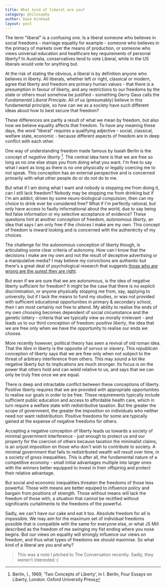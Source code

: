 ```yaml
---
title: What kind of liberal are you?
category: philosophy
author: Dave Kinkead
layout: post
---
```


The term "liberal" is a confusing one.  Is a liberal someone who believes in social freedoms - marriage equality for example - someone who believes in the primacy of markets over the means of production, or someone who views universal education and healthcare key requirements of personal liberty?  In Australia, conservatives tend to vote Liberal, while in the US liberals would vote for anything but.

At the risk of stating the obvious, a liberal is by definition anyone who believes in liberty.  All liberals, whether left or right, classical or modern, agree that liberty and freedom are primary human values - that there is a presumption in favour of liberty, and any restrictions to our freedoms by the state or others must somehow be justified - something Gerry Gaus calls the _Fundamental Liberal Principle_.  All of us (presumably) believe in this fundamental principle, so how can we as a society have such different ideas about how to best secure that freedom?

These differences are partly a result of what we mean by freedom, but also how we believe equality affects that freedom.  To have any meaning these days, the word "liberal" requires a qualifying adjective - social, classical, welfare state, economic - because different aspects of freedom are in deep conflict with each other.

One way of understanding freedom made famous by Isaiah Berlin is the concept of _negative liberty_ [^berlin].  The central idea here is that we are free so long as no one else stops you from doing what you want.  I'm free to say what I want as long as there is no one physically or legally coercing me to not speak.  This conception has an external perspective and is concerned primarily with what other people do or do not do to me.

But what if I am doing what I want and nobody is stopping me from doing it, can I still lack freedom?  Nobody may be stopping me from drinking but if I'm am addict, driven by some neuro-biological compulsion, then can my choice to drink ever be considered free?  What if I'm perfectly rational, but only have access to faulty informational about the world, due to say being fed false information or my selective acceptance of evidence?  These questions hint at another conception of freedom, _autonomous liberty_, an idea that says I am only free if the choices I make are my own.  This concept of freedom is inward looking and is concerned with the authenticity of my choices.

The challenge for the autonomous conception of liberty though, is articulating some clear criteria of autonomy.  How can I know that the decisions I make are my own and not the result of deceptive advertising or a manipulative media?  I may believe my convictions are authentic but there's a great deal of psychological research that suggests [those who are wrong are the surest they are right][dunning].

[dunning]: https://en.wikipedia.org/wiki/Dunning%E2%80%93Kruger_effect "The Dunning-Kruger Effect" 

But even if we are sure that we are autonomous, is the idea of negative liberty sufficient for freedom? It might be the case that there is no explicit discrimination, or anyone physically stopping me from, say, applying to university, but if I lack the means to fund my studies, or was not provided with sufficient educational opportunities in  primary & secondary school, then I am most certainly not free to attend.  My ability to realise the ends of my own choosing becomes dependent of social circumstance and the genetic lottery - criteria that we typically view as morally irrelevant - and leads us to our third conception of freedom: _positive liberty_, the idea that we are free only when we have the opportunity to realise our ends we choose.

More recently however, political theory has seen a revival of old roman idea.  That the _libre_ in liberty is the opposite of _servus_ or slavery.  This _republican_ conception of liberty says that we are free only when not subject to the threat of arbitrary interference from others.  This may sound a lot like negative liberty but its implications are much stronger.  Its focus is on the power that others hold and can wield relative to us, and says that we can only be truly free once we are equal.

There is deep and intractable conflict between these conceptions of liberty.  Positive liberty requires that we are provided with appropriate opportunities to realise our goals in order to be free.  These requirements typically include sufficient public education and access to affordable health care, which in turn require a welfare state with redistributive taxation.  But the greater the scope of government, the greater the imposition on individuals who neither need nor want redistribution.  Positive freedoms for some are typically gained at the expense of negative freedoms for others.

Accepting a negative conception of liberty leads us towards a society of minimal government interference - just enough to protect us and our property for the coercion of others because taxation the minimalist claims, is an unjust imposition on those who don't wish to contribute to society.  A minimal government that fails to redistributed wealth will result over time, in a society of gross inequalities.   This is after all, the fundamental nature of a competitive economy - small initial advantages multiple into larger ones with the winners better equipped to invest in their offspring and protect their relative advantage.

But social and economic inequalities threaten the freedoms of those less powerful.  Those with means are better equiped to influence policy and bargain from positions of strength.  Those without means will lack the freedom of those with, a situation that cannot be rectified without significants curtailments to the freedoms of the powerful.

Sadly, we can't have our cake and eat it too.  Absolute freedom for all is impossible.  We may aim for the maximum set of individual freedoms possible that is compatible with the same for everyone else, or what JS Mill described as the freedom of me swinging my fist ending where you nose begins.  But our views on equality will strongly influence our views on freedom, and thus what types of freedoms we should maximise.  So what kind of a liberal are you and why?

> This was a note I pitched to The Conversation recently.  Sadly, they weren't interested :(

[^berlin]: Berlin, I., 1969, ‘Two Concepts of Liberty’, in I. Berlin, Four Essays on Liberty, London: Oxford University Press